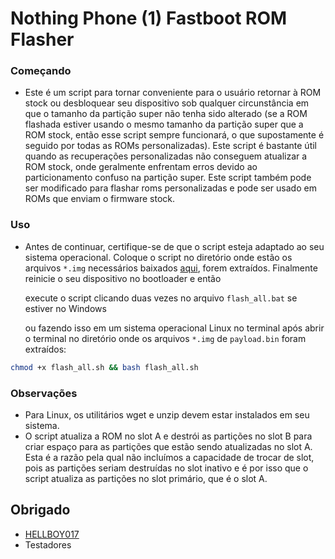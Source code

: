 # Nothing Phone (1) Fastboot ROM Flasher

### Começando
- Este é um script para tornar conveniente para o usuário retornar à ROM stock ou desbloquear seu dispositivo sob qualquer circunstância em que o tamanho da partição super não tenha sido alterado (se a ROM flashada estiver usando o mesmo tamanho da partição super que a ROM stock, então esse script sempre funcionará, o que supostamente é seguido por todas as ROMs personalizadas). Este script é bastante útil quando as recuperações personalizadas não conseguem atualizar a ROM stock, onde geralmente enfrentam erros devido ao particionamento confuso na partição super. Este script também pode ser modificado para flashar roms personalizadas e pode ser usado em ROMs que enviam o firmware stock.

### Uso
- Antes de continuar, certifique-se de que o script esteja adaptado ao seu sistema operacional. Coloque o script no diretório onde estão os arquivos `*.img` necessários baixados [aqui](https://github.com/spike0en/Spacewar_Archive), forem extraídos. Finalmente reinicie o seu dispositivo no bootloader e então 

  execute o script clicando duas vezes no arquivo `flash_all.bat` se estiver no Windows

  ou fazendo isso em um sistema operacional Linux no terminal após abrir o terminal no diretório onde os arquivos `*.img` de `payload.bin` foram extraídos:

```bash
chmod +x flash_all.sh && bash flash_all.sh
```

### Observações
- Para Linux, os utilitários wget e unzip devem estar instalados em seu sistema.
- O script atualiza a ROM no slot A e destrói as partições no slot B para criar espaço para as partições que estão sendo atualizadas no slot A. Esta é a razão pela qual não incluímos a capacidade de trocar de slot, pois as partições seriam destruídas no slot inativo e é por isso que o script atualiza as partições no slot primário, que é o slot A.

## Obrigado
- [HELLBOY017](https://github.com/HELLBOY017)
- Testadores
